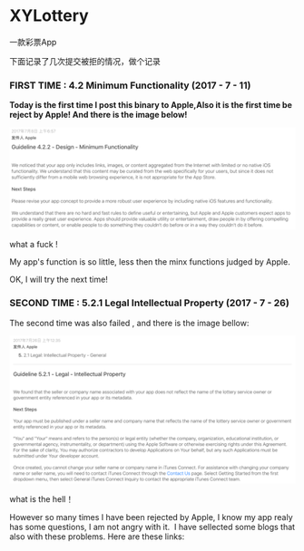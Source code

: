 # XYLottery

一款彩票App

下面记录了几次提交被拒的情况，做个记录

### FIRST TIME : 4.2 Minimum Functionality (2017 - 7 - 11)

**Today is the first time I post this binary to Apple,Also it is the first time be reject by Apple! And there is the image below!**

![AppStoreRejectInfo](Images/reject_01.png)

what a fuck !

My app's function is so little, less then the minx functions judged by Apple.

OK, I will try the next time!  

### SECOND TIME : 5.2.1 Legal Intellectual Property (2017 - 7 - 26)

The second time was also failed , and there is the image bellow:

![AppStoreRejectInfo](Images/reject_02.png)

what is the hell！



However so many times I have been rejected by Apple, I know my app realy has some questions, I am not angry with it.  I
have sellected some blogs that also with these problems.
Here are these links:

